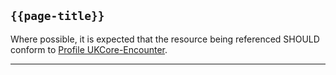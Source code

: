 ## <code>{{page-title}}</code>

Where possible, it is expected that the resource being referenced SHOULD conform to [Profile UKCore-Encounter](https://simplifier.net/guide/UK-Core-Implementation-Guide-STU3-Sequence/Home/ProfilesandExtensions/Profile-UKCore-Encounter?version=current).

---